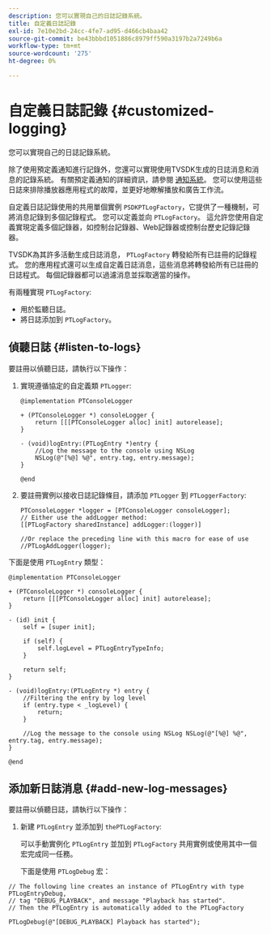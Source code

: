 ```yaml
---
description: 您可以實現自己的日誌記錄系統。
title: 自定義日誌記錄
exl-id: 7e10e2bd-24cc-4fe7-ad95-d466cb4baa42
source-git-commit: be43bbbd1051886c8979ff590a3197b2a7249b6a
workflow-type: tm+mt
source-wordcount: '275'
ht-degree: 0%

---
```


# 自定義日誌記錄 {#customized-logging}

您可以實現自己的日誌記錄系統。

除了使用預定義通知進行記錄外，您還可以實現使用TVSDK生成的日誌消息和消息的記錄系統。 有關預定義通知的詳細資訊，請參閱 [通知系統](../c-psdk-ios-1.4-notification-system/c-psdk-ios-1.4-notification-system.md)。 您可以使用這些日誌來排除播放器應用程式的故障，並更好地瞭解播放和廣告工作流。

自定義日誌記錄使用的共用單個實例 `PSDKPTLogFactory`，它提供了一種機制，可將消息記錄到多個記錄程式。 您可以定義並向 `PTLogFactory`。 這允許您使用自定義實現定義多個記錄器，如控制台記錄器、Web記錄器或控制台歷史記錄記錄器。

TVSDK為其許多活動生成日誌消息， `PTLogFactory` 轉發給所有已註冊的記錄程式。 您的應用程式還可以生成自定義日誌消息，這些消息將轉發給所有已註冊的日誌程式。 每個記錄器都可以過濾消息並採取適當的操作。

有兩種實現 `PTLogFactory`:

* 用於監聽日誌。
* 將日誌添加到 `PTLogFactory`。

## 偵聽日誌 {#listen-to-logs}

要註冊以偵聽日誌，請執行以下操作：
1. 實現遵循協定的自定義類 `PTLogger`:

   ```
   @implementation PTConsoleLogger 
   
   + (PTConsoleLogger *) consoleLogger { 
       return [[[PTConsoleLogger alloc] init] autorelease]; 
   } 
   
   - (void)logEntry:(PTLogEntry *)entry { 
       //Log the message to the console using NSLog  
       NSLog(@"[%@] %@", entry.tag, entry.message); 
   } 
   
   @end
   ```

1. 要註冊實例以接收日誌記錄條目，請添加 `PTLogger` 到 `PTLoggerFactory`:

   ```
   PTConsoleLogger *logger = [PTConsoleLogger consoleLogger]; 
   // Either use the addLogger method: 
   [[PTLogFactory sharedInstance] addLogger:(logger)] 
   
   //Or replace the preceding line with this macro for ease of use 
   //PTLogAddLogger(logger); 
   ```

<!--<a id="example_3738B5A8B4C048D28695E62297CF39E3"></a>-->

下面是使用 `PTLogEntry` 類型：

```
@implementation PTConsoleLogger 
 
+ (PTConsoleLogger *) consoleLogger { 
    return [[[PTConsoleLogger alloc] init] autorelease]; 
} 
 
- (id) init { 
    self = [super init]; 
 
    if (self) { 
        self.logLevel = PTLogEntryTypeInfo; 
    } 
 
    return self; 
} 
 
- (void)logEntry:(PTLogEntry *) entry { 
    //Filtering the entry by log level  
    if (entry.type < _logLevel) { 
        return; 
    } 
 
    //Log the message to the console using NSLog NSLog(@"[%@] %@", entry.tag, entry.message); 
} 
 
@end
```

## 添加新日誌消息 {#add-new-log-messages}

要註冊以偵聽日誌，請執行以下操作：
1. 新建 `PTLogEntry` 並添加到 `thePTLogFactory`:

   可以手動實例化 `PTLogEntry` 並加到 `PTLogFactory` 共用實例或使用其中一個宏完成同一任務。

   下面是使用 `PTLogDebug` 宏：

<!--<a id="example_F014436E1686468F941F4EBD1A21B18E"></a>-->

```
// The following line creates an instance of PTLogEntry with type PTLogEntryDebug, 
// tag "DEBUG_PLAYBACK", and message "Playback has started". 
// Then the PTLogEntry is automatically added to the PTLogFactory  
 
PTLogDebug(@"[DEBUG_PLAYBACK] Playback has started");
```
